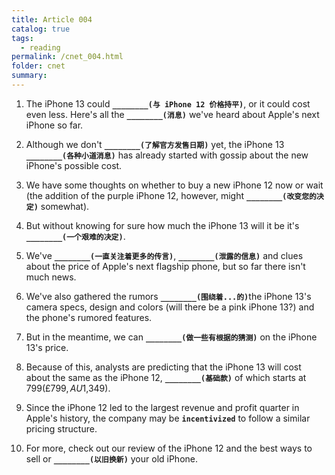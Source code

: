 ```yaml
---
title: Article 004
catalog: true
tags: 
  - reading
permalink: /cnet_004.html
folder: cnet
summary: 
---
```


1. The iPhone 13 could <b data-toggle="tooltip" data-original-title="{{site.data.answers.news_d_6_a1}}">`________(与 iPhone 12 价格持平)`</b>, or it could cost even less. Here's all the <b data-toggle="tooltip" data-original-title="{{site.data.answers.news_d_6_a2}}">`________(消息)`</b> we've heard about Apple's next iPhone so far.

2. Although we don't <b data-toggle="tooltip" data-original-title="{{site.data.answers.news_d_6_b1}}">`________(了解官方发售日期)`</b> yet, the iPhone 13 <b data-toggle="tooltip" data-original-title="{{site.data.answers.news_d_6_b2}}">`________(各种小道消息)`</b> has already started with gossip about the new iPhone's possible cost.

3. We have some thoughts on whether to buy a new iPhone 12 now or wait (the addition of the purple iPhone 12, however, might <b data-toggle="tooltip" data-original-title="{{site.data.answers.news_d_6_c1}}">`________(改变您的决定)`</b> somewhat).

4. But without knowing for sure how much the iPhone 13 will it be it's <b data-toggle="tooltip" data-original-title="{{site.data.answers.news_d_6_d1}}">`________(一个艰难的决定)`</b>.

5. We've <b data-toggle="tooltip" data-original-title="{{site.data.answers.news_d_6_e1}}">`________(一直关注着更多的传言)`</b>, <b data-toggle="tooltip" data-original-title="{{site.data.answers.news_d_6_e2}}">`________(泄露的信息)`</b> and clues about the price of Apple's next flagship phone, but so far there isn't much news.

6. We've also gathered the rumors <b data-toggle="tooltip" data-original-title="{{site.data.answers.news_d_6_f1}}">`________(围绕着...的)`</b>the iPhone 13's camera specs, design and colors (will there be a pink iPhone 13?) and the phone's rumored features.

7. But in the meantime, we can <b data-toggle="tooltip" data-original-title="{{site.data.answers.news_d_6_g1}}">`________(做一些有根据的猜测)`</b> on the iPhone 13's price.

8. Because of this, analysts are predicting that the iPhone 13 will cost about the same as the iPhone 12, <b data-toggle="tooltip" data-original-title="{{site.data.answers.news_d_6_h1}}">`________(基础款)`</b> of which starts at $799 (£799, AU$1,349).

9. Since the iPhone 12 led to the largest revenue and profit quarter in Apple's history, the company may be <b data-toggle="tooltip" data-original-title="{{site.data.glossary.incentivized}}">`incentivized`</b> to follow a similar pricing structure.

10. For more, check out our review of the iPhone 12 and the best ways to sell or <b data-toggle="tooltip" data-original-title="{{site.data.answers.news_d_6_j1}}">`________(以旧换新)`</b> your old iPhone.